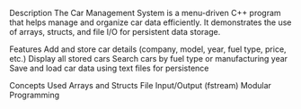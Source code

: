 Description
The Car Management System is a menu-driven C++ program that helps manage and organize car data efficiently.
It demonstrates the use of arrays, structs, and file I/O for persistent data storage.

Features
Add and store car details (company, model, year, fuel type, price, etc.)
Display all stored cars
Search cars by fuel type or manufacturing year
Save and load car data using text files for persistence

Concepts Used
Arrays and Structs
File Input/Output (fstream)
Modular Programming
